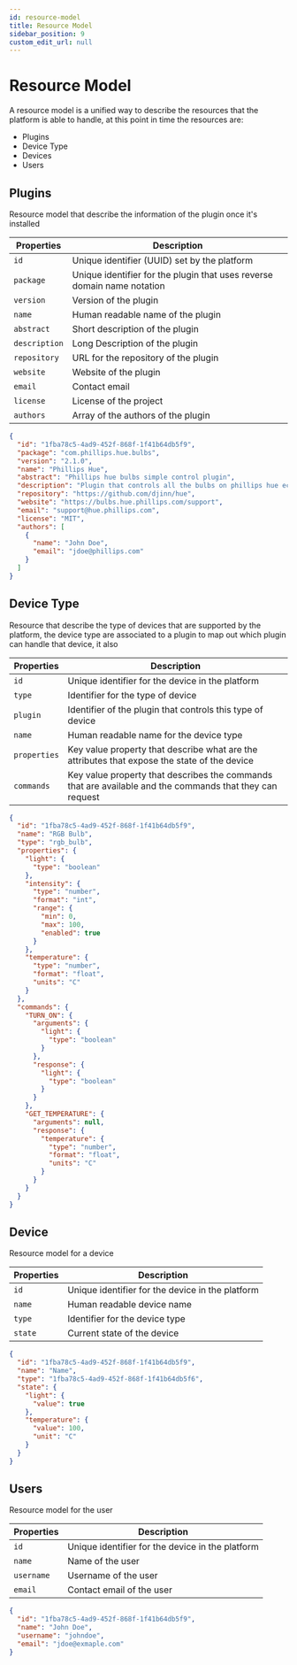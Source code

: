 ```yaml
---
id: resource-model
title: Resource Model
sidebar_position: 9
custom_edit_url: null
---
```


# Resource Model

A resource model is a unified way to describe the resources that the platform is able to handle, at this point in time the resources are:

- Plugins
- Device Type
- Devices
- Users

## Plugins

Resource model that describe the information of the plugin once it's installed

| Properties    | Description                                                             |
| ------------- | ----------------------------------------------------------------------- |
| `id`          | Unique identifier (UUID) set by the platform                            |
| `package`     | Unique identifier for the plugin that uses reverse domain name notation |
| `version`     | Version of the plugin                                                   |
| `name`        | Human readable name of the plugin                                       |
| `abstract`    | Short description of the plugin                                         |
| `description` | Long Description of the plugin                                          |
| `repository`  | URL for the repository of the plugin                                    |
| `website`     | Website of the plugin                                                   |
| `email`       | Contact email                                                           |
| `license`     | License of the project                                                  |
| `authors`     | Array of the authors of the plugin                                      |

```json title="/plugins/1fba78c5-4ad9-452f-868f-1f41b64db5f9"
{
  "id": "1fba78c5-4ad9-452f-868f-1f41b64db5f9",
  "package": "com.phillips.hue.bulbs",
  "version": "2.1.0",
  "name": "Phillips Hue",
  "abstract": "Phillips hue bulbs simple control plugin",
  "description": "Plugin that controls all the bulbs on phillips hue ecosystem",
  "repository": "https://github.com/djinn/hue",
  "website": "https://bulbs.hue.phillips.com/support",
  "email": "support@hue.phillips.com",
  "license": "MIT",
  "authors": [
    {
      "name": "John Doe",
      "email": "jdoe@phillips.com"
    }
  ]
}
```

## Device Type

Resource that describe the type of devices that are supported by the platform, the device type are associated to a plugin to map out which plugin can handle that device, it also

| Properties   | Description                                                                                              |
| ------------ | -------------------------------------------------------------------------------------------------------- |
| `id`         | Unique identifier for the device in the platform                                                         |
| `type`       | Identifier for the type of device                                                                        |
| `plugin`     | Identifier of the plugin that controls this type of device                                               |
| `name`       | Human readable name for the device type                                                                  |
| `properties` | Key value property that describe what are the attributes that expose the state of the device             |
| `commands`   | Key value property that describes the commands that are available and the commands that they can request |

```json title="/types/1fba78c5-4ad9-452f-868f-1f41b64db5f9"
{
  "id": "1fba78c5-4ad9-452f-868f-1f41b64db5f9",
  "name": "RGB Bulb",
  "type": "rgb_bulb",
  "properties": {
    "light": {
      "type": "boolean"
    },
    "intensity": {
      "type": "number",
      "format": "int",
      "range": {
        "min": 0,
        "max": 100,
        "enabled": true
      }
    },
    "temperature": {
      "type": "number",
      "format": "float",
      "units": "C"
    }
  },
  "commands": {
    "TURN_ON": {
      "arguments": {
        "light": {
          "type": "boolean"
        }
      },
      "response": {
        "light": {
          "type": "boolean"
        }
      }
    },
    "GET_TEMPERATURE": {
      "arguments": null,
      "response": {
        "temperature": {
          "type": "number",
          "format": "float",
          "units": "C"
        }
      }
    }
  }
}
```

## Device

Resource model for a device

| Properties | Description                                      |
| ---------- | ------------------------------------------------ |
| `id`       | Unique identifier for the device in the platform |
| `name`     | Human readable device name                       |
| `type`     | Identifier for the device type                   |
| `state`    | Current state of the device                      |

```json title="/devices/1fba78c5-4ad9-452f-868f-1f41b64db5f9"
{
  "id": "1fba78c5-4ad9-452f-868f-1f41b64db5f9",
  "name": "Name",
  "type": "1fba78c5-4ad9-452f-868f-1f41b64db5f6",
  "state": {
    "light": {
      "value": true
    },
    "temperature": {
      "value": 100,
      "unit": "C"
    }
  }
}
```

## Users

Resource model for the user

| Properties | Description                                      |
| ---------- | ------------------------------------------------ |
| `id`       | Unique identifier for the device in the platform |
| `name`     | Name of the user                                 |
| `username` | Username of the user                             |
| `email`    | Contact email of the user                        |

```json title="/users/1fba78c5-4ad9-452f-868f-1f41b64db5f9"
{
  "id": "1fba78c5-4ad9-452f-868f-1f41b64db5f9",
  "name": "John Doe",
  "username": "johndoe",
  "email": "jdoe@exmaple.com"
}
```
